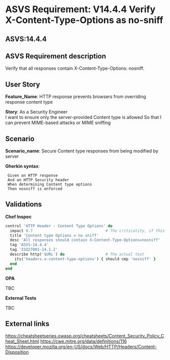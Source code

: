 # ASVS Requirement: V14.4.4 Verify X-Content-Type-Options as no-sniff

## ASVS:14.4.4

## ASVS Requirement description

Verify that all responses contain X-Content-Type-Options: nosniff.

## User Story

**Feature_Name**: HTTP response prevents browsers from overriding response content type

**Story**:
As a Security Engineer\
I want to ensure only the server-provided Content type is allowed
So that I can prevent MIME-based attacks or MIME sniffing

## Scenario

**Scenario_name**: Secure Content type responses from being modified by server

**Gherkin syntax**:

```gherkin
 Given an HTTP response
 And an HTTP Security header
 When determining Content type options
 Then nosniff is enforced
```

## Validations

**Chef Inspec**

```ruby
control 'HTTP Header - Content Type Options' do                        # A unique ID for this control
  impact 0.7                                # The criticality, if this control fails.
  title 'Content type Options = no sniff'
  desc 'All responses should contain X-Content-Type-Options=nosniff'
  tag 'ASVS-14.4.4'
  tag 'ISO27001-14.1.2'
  describe http('$URL') do                  # The actual test
    its('headers.x-content-type-options') { should cmp 'nosniff' } 
  end
end
```

**OPA**

TBC

**External Tests**

TBC

## External links

<https://cheatsheetseries.owasp.org/cheatsheets/Content_Security_Policy_Cheat_Sheet.html>
<https://cwe.mitre.org/data/definitions/116>
<https://developer.mozilla.org/en-US/docs/Web/HTTP/Headers/Content-Disposition>
